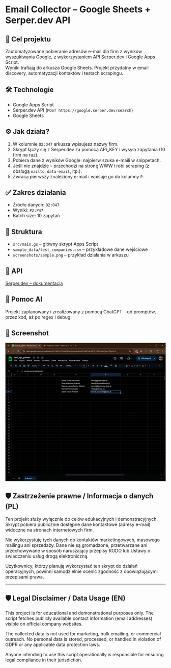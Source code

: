 # Email Collector – Google Sheets + Serper.dev API

## 🎯 Cel projektu
Zautomatyzowane pobieranie adresów e-mail dla firm z wyników wyszukiwania Google, z wykorzystaniem API Serper.dev i Google Apps Script.  
Wyniki trafiają do arkusza Google Sheets. Projekt przydatny w email discovery, automatyzacji kontaktów i testach scrapingu.

## 🛠 Technologie
- Google Apps Script  
- Serper.dev API (`POST https://google.serper.dev/search`)  
- Google Sheets

## ⚙ Jak działa?
1. W kolumnie `O2:O47` arkusza wpisujesz nazwy firm.
2. Skrypt łączy się z Serper.dev za pomocą API_KEY i wysyła zapytania (10 firm na raz).
3. Pobiera dane z wyników Google: najpierw szuka e-maili w snippetach.
4. Jeśli nie znajdzie – przechodzi na stronę WWW i robi scraping (z obsługą `mailto`, `data-email`, itp.).
5. Zwraca pierwszy znaleziony e-mail i wpisuje go do kolumny `P`.

## ✅ Zakres działania
- Źródło danych: `O2:O47`
- Wyniki: `P2:P47`
- Batch size: 10 zapytań

## 📁 Struktura
- `src/main.gs` – główny skrypt Apps Script
- `sample_data/test_companies.csv` – przykładowe dane wejściowe
- `screenshots/sample.png` – przykład działania w arkuszu

## 🔗 API
[Serper.dev – dokumentacja](https://serper.dev)

## 🤖 Pomoc AI
Projekt zaplanowany i zrealizowany z pomocą ChatGPT – od promptów, przez kod, aż po regex i debug.

## 📸 Screenshot

![Działanie skryptu](screenshots/sample_sc.png)

## 🛡️ Zastrzeżenie prawne / Informacja o danych (PL)

Ten projekt służy wyłącznie do celów edukacyjnych i demonstracyjnych. Skrypt pobiera publicznie dostępne dane kontaktowe (adresy e-mail) widoczne na stronach internetowych firm.

Nie wykorzystuję tych danych do kontaktów marketingowych, masowego mailingu ani sprzedaży. Dane nie są gromadzone, przetwarzane ani przechowywane w sposób naruszający przepisy RODO lub Ustawy o świadczeniu usług drogą elektroniczną.

Użytkownicy, którzy planują wykorzystać ten skrypt do działań operacyjnych, powinni samodzielnie ocenić zgodność z obowiązującymi przepisami prawa.

---

## 🛡️ Legal Disclaimer / Data Usage (EN)

This project is for educational and demonstrational purposes only. The script fetches publicly available contact information (email addresses) visible on official company websites.

The collected data is not used for marketing, bulk emailing, or commercial outreach. No personal data is stored, processed, or handled in violation of GDPR or any applicable data protection laws.

Anyone intending to use this script operationally is responsible for ensuring legal compliance in their jurisdiction.
